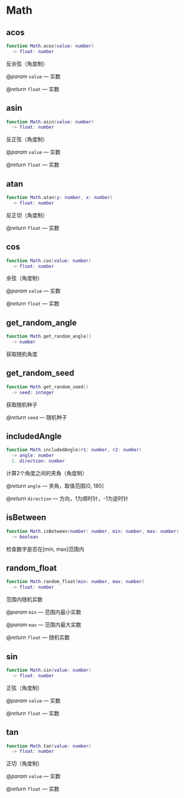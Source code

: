 # Math

## acos

```lua
function Math.acos(value: number)
  -> float: number
```

反余弦（角度制）

@*param* `value` — 实数

@*return* `float` — 实数
## asin

```lua
function Math.asin(value: number)
  -> float: number
```

反正弦（角度制）

@*param* `value` — 实数

@*return* `float` — 实数
## atan

```lua
function Math.atan(y: number, x: number)
  -> float: number
```

反正切（角度制）

@*return* `float` — 实数
## cos

```lua
function Math.cos(value: number)
  -> float: number
```

余弦（角度制）

@*param* `value` — 实数

@*return* `float` — 实数
## get_random_angle

```lua
function Math.get_random_angle()
  -> number
```

获取随机角度
## get_random_seed

```lua
function Math.get_random_seed()
  -> seed: integer
```

获取随机种子

@*return* `seed` — 随机种子
## includedAngle

```lua
function Math.includedAngle(r1: number, r2: number)
  -> angle: number
  2. direction: number
```

计算2个角度之间的夹角（角度制）

@*return* `angle` — 夹角，取值范围[0, 180]

@*return* `direction` — 方向，1为顺时针，-1为逆时针
## isBetween

```lua
function Math.isBetween(number: number, min: number, max: number)
  -> boolean
```

 检查数字是否在[min, max]范围内
## random_float

```lua
function Math.random_float(min: number, max: number)
  -> float: number
```

范围内随机实数

@*param* `min` — 范围内最小实数

@*param* `max` — 范围内最大实数

@*return* `float` — 随机实数
## sin

```lua
function Math.sin(value: number)
  -> float: number
```

正弦（角度制）

@*param* `value` — 实数

@*return* `float` — 实数
## tan

```lua
function Math.tan(value: number)
  -> float: number
```

正切（角度制）

@*param* `value` — 实数

@*return* `float` — 实数

